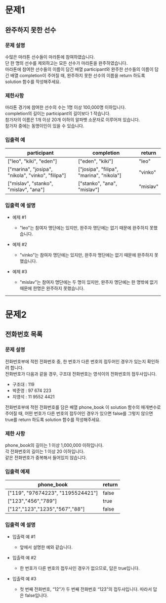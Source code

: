 # 문제1
## 완주하지 못한 선수
### 문제 설명
수많은 마라톤 선수들이 마라톤에 참여하였습니다.   
단 한 명의 선수를 제외하고는 모든 선수가 마라톤을 완주하였습니다.  
마라톤에 참여한 선수들의 이름이 담긴 배열 participant와 완주한 선수들의 이름이 담긴 배열 completion이 주어질 때, 완주하지 못한 선수의 이름을 return 하도록 solution 함수를 작성해주세요.

### 제한사항
마라톤 경기에 참여한 선수의 수는 1명 이상 100,000명 이하입니다.  
completion의 길이는 participant의 길이보다 1 작습니다.  
참가자의 이름은 1개 이상 20개 이하의 알파벳 소문자로 이루어져 있습니다.  
참가자 중에는 동명이인이 있을 수 있습니다.  
### 입출력 예
|participant|completion|return|
|---|---|---|
|["leo", "kiki", "eden"]|["eden", "kiki"]|"leo"|
|["marina", "josipa", "nikola", "vinko", "filipa"]|["josipa", "filipa", "marina", "nikola"]|"vinko"|
|["mislav", "stanko", "mislav", "ana"]|["stanko", "ana", "mislav"]|"mislav"|
### 입출력 예 설명
- 예제 #1
  - "leo"는 참여자 명단에는 있지만, 완주자 명단에는 없기 때문에 완주하지 못했습니다.

- 예제 #2
  - "vinko"는 참여자 명단에는 있지만, 완주자 명단에는 없기 때문에 완주하지 못했습니다.

- 예제 #3   
  - "mislav"는 참여자 명단에는 두 명이 있지만, 완주자 명단에는 한 명밖에 없기 때문에 한명은 완주하지 못했습니다.

---

# 문제2
## 전화번호 목록
### 문제 설명
전화번호부에 적힌 전화번호 중, 한 번호가 다른 번호의 접두어인 경우가 있는지 확인하려 합니다.   
전화번호가 다음과 같을 경우, 구조대 전화번호는 영석이의 전화번호의 접두사입니다.

- 구조대 : 119
- 박준영 : 97 674 223 
- 지영석 : 11 9552 4421   

전화번호부에 적힌 전화번호를 담은 배열 phone_book 이 solution 함수의 매개변수로 주어질 때, 어떤 번호가 다른 번호의 접두어인 경우가 있으면 false를 그렇지 않으면 true를 return 하도록 solution 함수를 작성해주세요.

### 제한 사항
phone_book의 길이는 1 이상 1,000,000 이하입니다.   
각 전화번호의 길이는 1 이상 20 이하입니다.   
같은 전화번호가 중복해서 들어있지 않습니다.   
### 입출력 예제   
phone_book|return
---|---
|["119", "97674223", "1195524421"]|false
["123","456","789"]|true
["12","123","1235","567","88"]|false

### 입출력 예 설명
- 입출력 예 #1
  - 앞에서 설명한 예와 같습니다.

- 입출력 예 #2
  - 한 번호가 다른 번호의 접두사인 경우가 없으므로, 답은 true입니다.

- 입출력 예 #3
  - 첫 번째 전화번호, “12”가 두 번째 전화번호 “123”의 접두사입니다. 따라서 답은 false입니다.